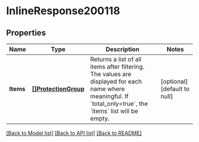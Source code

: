 # InlineResponse200118

## Properties
Name | Type | Description | Notes
------------ | ------------- | ------------- | -------------
**Items** | [**[]ProtectionGroup**](ProtectionGroup.md) | Returns a list of all items after filtering. The values are displayed for each name where meaningful. If &#x60;total_only&#x3D;true&#x60;, the &#x60;items&#x60; list will be empty. | [optional] [default to null]

[[Back to Model list]](../README.md#documentation-for-models) [[Back to API list]](../README.md#documentation-for-api-endpoints) [[Back to README]](../README.md)


